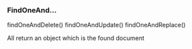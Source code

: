 ### FindOneAnd...
findOneAndDelete()
findOneAndUpdate()
findOneAndReplace()

All return an object which is the found document